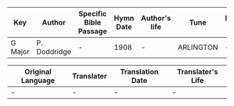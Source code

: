 Key | Author   | Specific Bible Passage     |Hymn Date |Author's life |Tune |Metrical Pattern   |Composer/Source
-- | --------- | ---------------------------|----------|--------------|-----|-------------------|-------------  
G Major |P. Doddridge |- |1908 |- |ARLINGTON |- |Thos. Arne

Original Language | Translater | Translation Date   | Translater's Life  
----------------- | --------- | --------------------|-------------     
\- |- |- |-
